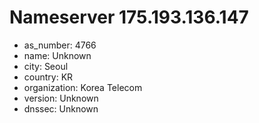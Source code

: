 # Nameserver 175.193.136.147

* as_number: 4766
* name: Unknown
* city: Seoul
* country: KR
* organization: Korea Telecom
* version: Unknown
* dnssec: Unknown
